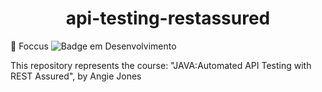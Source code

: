 <h1 align="center"> api-testing-restassured </h1>

📁 Foccus
![Badge em Desenvolvimento](http://img.shields.io/static/v1?label=STUDY&message=%20RestAssured&color=GREEN&style=for-the-badge)

This repository represents the course: "JAVA:Automated API Testing with REST Assured", by Angie Jones
